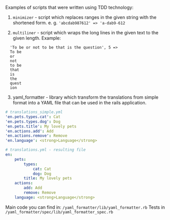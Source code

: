 Examples of scripts that were written using TDD technology:

1. `minimizer` - script which replaces ranges in the given string with the shortened form. e. g. `'abcdab987612' => 'a-dab9-612`

2. `multiliner` - script which wraps the long lines in the given text to the given length. Example:
  ```
    'To be or not to be that is the question', 5 =>
    To be
    or
    not
    to be
    that
    is
    the
    quest
    ion
  ```

3. yaml_formatter - library which transform the translations from simple format into a YAML file that can be used in the rails application.

``` yml
# translations_simple.yml
'en.pets.types.cat': Cat
'en.pets.types.dog': Dog
'en.pets.title': My lovely pets
'en.actions.add': Add
'en.actions.remove': Remove
'en.language': <strong>Language</strong>

# translations.yml - resulting file
en:
	pets:
		types:
			cat: Cat
			dog: Dog
		title: My lovely pets
	actions:
		add: Add
		remove: Remove
	language: <strong>Language</strong>
```

Main code you can find in: `/yaml_formatter/lib/yaml_formatter.rb`
Tests in `/yaml_formatter/spec/lib/yaml_formatter_spec.rb`
